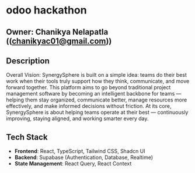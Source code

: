 # odoo hackathon
## Owner: Chanikya Nelapatla ((chanikyac01@gmail.com))

## Description
Overall Vision: SynergySphere is built on a simple idea: teams do their best work when their
tools truly support how they think, communicate, and move forward together. This platform aims
to go beyond traditional project management software by becoming an intelligent backbone for
teams — helping them stay organized, communicate better, manage resources more effectively,
and make informed decisions without friction.
At its core, SynergySphere is about helping teams operate at their best — continuously
improving, staying aligned, and working smarter every day.


## Tech Stack

- **Frontend**: React, TypeScript, Tailwind CSS, Shadcn UI
- **Backend**: Supabase (Authentication, Database, Realtime)
- **State Management**: React Query, React Context

